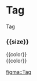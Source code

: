 <script lang="ts" setup>
import { CssSize, CssColor } from '@cypress-design/constants-tag'
import Tag from '@cypress-design/vue-tag'
</script>

# Tag

<DemoWrapper>
	<Tag color="jade" class="px-[8px]">Tag</Tag>
  <div class="flex flex-row flex-wrap items-start justify-center bg-gray-700 gap-6 mt-5">
    <div v-for="size of Object.keys(CssSize)" class="flex flex-col items-center gap-3 justify-center my-4 p-4 bg-white rounded-lg">
      <h3 class="text-right">{{size}}</h3>
      <div v-for="color of Object.keys(CssColor)" class="flex gap-4 items-center justify-stretch">
        <div class="flex items-center justify-center">
          <Tag :size="size" :color="color">
            {{color}}
          </Tag>
        </div>
        <div class="flex items-center justify-center">
          <Tag :size="size" :color="color" dark>
            {{color}}
          </Tag>
        </div>
      </div>
    </div>
  </div>
</DemoWrapper>

[figma::Tag](https://www.figma.com/file/1WJ3GVQyMV5e7xVxPg3yID/Design-System%2C-v1.x---%40latest?node-id=1950-2659&t=XOxzeAZJ0mBFwEHV-4)
